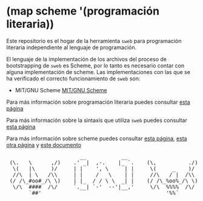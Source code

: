 # (map scheme '(programación literaria))

Este repositorio es el hogar de la herramienta `sweb` para programación literaria independiente al lenguaje de programación.

El lenguaje de la implementación de los archivos del proceso de bootstrapping de `sweb` es Scheme, por lo tanto es necesario contar con alguna implementación de scheme. Las implementaciones con las que se ha verificado el correcto funcionamiento de `sweb` son:

- MIT/GNU Scheme [MIT/GNU Scheme](https://www.gnu.org/software/mit-scheme/)

Para más información sobre programación literaria puedes consultar [esta página](https://www.google.com.mx/search?&q=literate+programming)

Para más información sobre la sintaxis que utiliza `sweb` puedes consultar [esta página](https://www.google.com.mx/search?&q=noweb+literate+programming)

Para más información sobre scheme puedes consultar [esta página](https://mitpress.mit.edu/sicp/full-text/book/book.html), [esta otra página](http://srfi.schemers.org/) y [este documento](http://www.schemers.org/Documents/Standards/R5RS/r5rs.pdf)


<pre>
                       __           __   
 (\.   \      ,/)    .' _|  ,-.    |_ `.    (\,          ./) 
  \(   |\     )/     | |    ', \     | |     \(     _    )/   
  //\  | \   /\\     | |    /   \    | |     //\   / |  /\\   
 (/ /\_#oo#_/\ \)    | |_  / / \ \  _| |    (/ /\_%oo%_/\ \)  
  \/\  ####  /\/     `.__| `-'  --'|__,'     \/\  %%%%  /\/   
       `##'                                       '%%´         
</pre>
